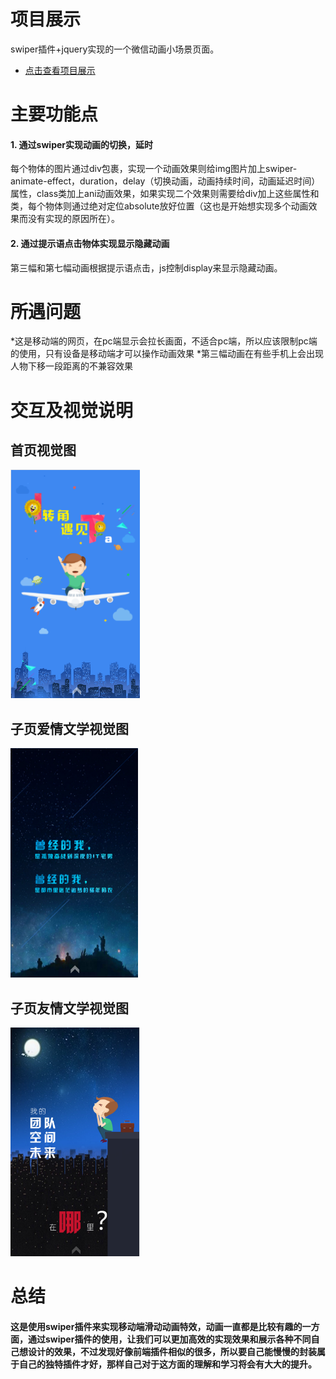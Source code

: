 # 项目展示

swiper插件+jquery实现的一个微信动画小场景页面。
* [点击查看项目展示](http://SuDaoJun.github.io/animate/)

#  主要功能点

#### 1. 通过swiper实现动画的切换，延时

每个物体的图片通过div包裹，实现一个动画效果则给img图片加上swiper-animate-effect，duration，delay（切换动画，动画持续时间，动画延迟时间）属性，class类加上ani动画效果，如果实现二个效果则需要给div加上这些属性和类，每个物体则通过绝对定位absolute放好位置（这也是开始想实现多个动画效果而没有实现的原因所在）。

#### 2. 通过提示语点击物体实现显示隐藏动画

第三幅和第七幅动画根据提示语点击，js控制display来显示隐藏动画。

# 所遇问题
*这是移动端的网页，在pc端显示会拉长画面，不适合pc端，所以应该限制pc端的使用，只有设备是移动端才可以操作动画效果
*第三幅动画在有些手机上会出现人物下移一段距离的不兼容效果


# 交互及视觉说明


## 首页视觉图

![示例图](view/转角遇见她.png)

## 子页爱情文学视觉图

![示例图](view/曾经的我.png)

## 子页友情文学视觉图

![示例图](view/我的未来.png)

#  总结
####    这是使用swiper插件来实现移动端滑动动画特效，动画一直都是比较有趣的一方面，通过swiper插件的使用，让我们可以更加高效的实现效果和展示各种不同自己想设计的效果，不过发现好像前端插件相似的很多，所以要自己能慢慢的封装属于自己的独特插件才好，那样自己对于这方面的理解和学习将会有大大的提升。

